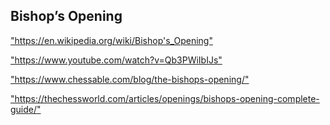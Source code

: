 <h2>Bishop’s Opening</h2>
<p><a href="https://en.wikipedia.org/wiki/Bishop's_Opening">"https://en.wikipedia.org/wiki/Bishop's_Opening"</a></p>

<p><a href="https://www.youtube.com/watch?v=Qb3PWiIbIJs">"https://www.youtube.com/watch?v=Qb3PWiIbIJs"</a></p>

<p><a href="https://www.chessable.com/blog/the-bishops-opening/">"https://www.chessable.com/blog/the-bishops-opening/"</a></p>

<p><a href="https://thechessworld.com/articles/openings/bishops-opening-complete-guide/">"https://thechessworld.com/articles/openings/bishops-opening-complete-guide/"</a></p>

